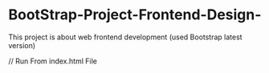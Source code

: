 # BootStrap-Project-Frontend-Design-
This project is about web frontend development (used Bootstrap latest version)


// Run From index.html File

